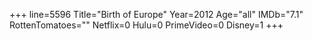 +++
line=5596
Title="Birth of Europe"
Year=2012
Age="all"
IMDb="7.1"
RottenTomatoes=""
Netflix=0
Hulu=0
PrimeVideo=0
Disney=1
+++

